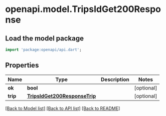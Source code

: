 # openapi.model.TripsIdGet200Response

## Load the model package
```dart
import 'package:openapi/api.dart';
```

## Properties
Name | Type | Description | Notes
------------ | ------------- | ------------- | -------------
**ok** | **bool** |  | [optional] 
**trip** | [**TripsIdGet200ResponseTrip**](TripsIdGet200ResponseTrip.md) |  | [optional] 

[[Back to Model list]](../README.md#documentation-for-models) [[Back to API list]](../README.md#documentation-for-api-endpoints) [[Back to README]](../README.md)


